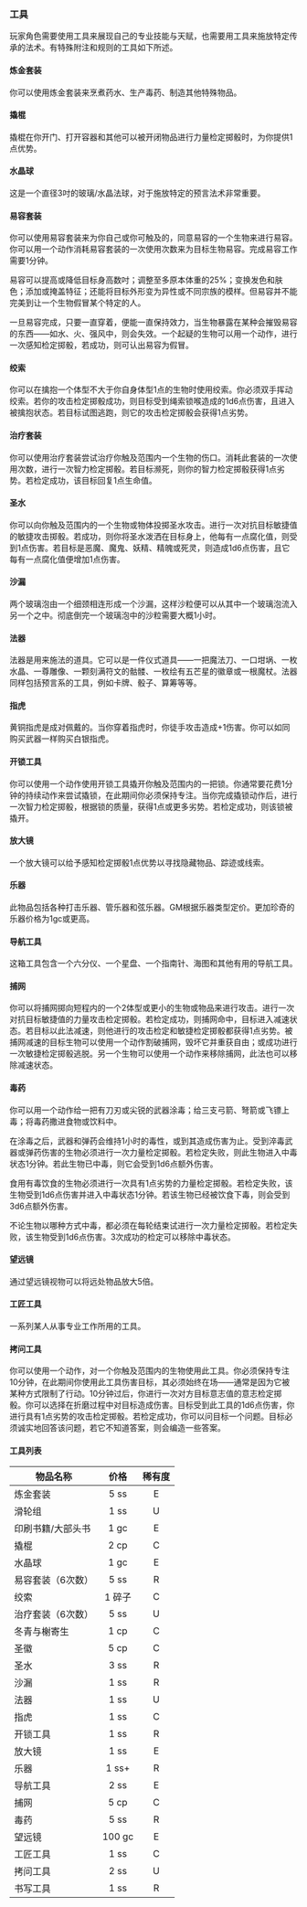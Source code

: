 ### 工具

玩家角色需要使用工具来展现自己的专业技能与天赋，也需要用工具来施放特定传承的法术。有特殊附注和规则的工具如下所述。

#### 炼金套装

你可以使用炼金套装来烹煮药水、生产毒药、制造其他特殊物品。

#### 撬棍

撬棍在你开门、打开容器和其他可以被开闭物品进行力量检定掷骰时，为你提供1点优势。

#### 水晶球

这是一个直径3吋的玻璃/水晶法球，对于施放特定的预言法术非常重要。

#### 易容套装

你可以使用易容套装来为你自己或你可触及的，同意易容的一个生物来进行易容。你可以用一个动作消耗易容套装的一次使用次数来为目标生物易容。完成易容工作需要1分钟。

易容可以提高或降低目标身高数吋；调整至多原本体重的25%；变换发色和肤色；添加或掩盖特征；还能将目标外形变为异性或不同宗族的模样。但易容并不能完美到让一个生物假冒某个特定的人。

一旦易容完成，只要一直穿着，便能一直保持效力，当生物暴露在某种会摧毁易容的东西——如水、火、强风中，则会失效。一个起疑的生物可以用一个动作，进行一次感知检定掷骰，若成功，则可认出易容为假冒。

#### 绞索

你可以在擒抱一个体型不大于你自身体型1点的生物时使用绞索。你必须双手挥动绞索。若你的攻击检定掷骰成功，则目标受到绳索锁喉造成的1d6点伤害，且进入被擒抱状态。若目标试图逃跑，则它的攻击检定掷骰会获得1点劣势。

#### 治疗套装

你可以使用治疗套装尝试治疗你触及范围内一个生物的伤口。消耗此套装的一次使用次数，进行一次智力检定掷骰。若目标濒死，则你的智力检定掷骰获得1点劣势。若检定成功，该目标回复1点生命值。

#### 圣水

你可以向你触及范围内的一个生物或物体投掷圣水攻击。进行一次对抗目标敏捷值的敏捷攻击掷骰。若成功，则你将圣水泼洒在目标身上，他每有一点腐化值，则受到1点伤害。若目标是恶魔、魔鬼、妖精、精魄或死灵，则造成1d6点伤害，且它每有一点腐化值便增加1点伤害。

#### 沙漏

两个玻璃泡由一个细颈相连形成一个沙漏，这样沙粒便可以从其中一个玻璃泡流入另一个之中。彻底倒完一个玻璃泡中的沙粒需要大概1小时。

#### 法器

法器是用来施法的道具。它可以是一件仪式道具——一把魔法刀、一口坩埚、一枚水晶、一尊雕像、一颗刻满符文的骷髅、一枚绘有五芒星的徽章或一根魔杖。法器同样包括预言系的工具，例如卡牌、骰子、算筹等等。

#### 指虎

黄铜指虎是成对佩戴的。当你穿着指虎时，你徒手攻击造成+1伤害。你可以如同购买武器一样购买白银指虎。

#### 开锁工具

你可以使用一个动作使用开锁工具撬开你触及范围内的一把锁。你通常要花费1分钟的持续动作来尝试撬锁，在此期间你必须保持专注。当你完成撬锁动作后，进行一次智力检定掷骰，根据锁的质量，获得1点或更多劣势。若检定成功，则该锁被撬开。

#### 放大镜

一个放大镜可以给予感知检定掷骰1点优势以寻找隐藏物品、踪迹或线索。

#### 乐器

此物品包括各种打击乐器、管乐器和弦乐器。GM根据乐器类型定价。更加珍奇的乐器价格为1gc或更高。

#### 导航工具

这箱工具包含一个六分仪、一个星盘、一个指南针、海图和其他有用的导航工具。

#### 捕网

你可以将捕网掷向短程内的一个2体型或更小的生物或物品来进行攻击。进行一次对抗目标敏捷值的力量攻击检定掷骰。若检定成功，则捕网命中，目标进入减速状态。若目标以此法减速，则他进行的攻击检定和敏捷检定掷骰都获得1点劣势。被捕网减速的目标生物可以使用一个动作割破捕网，毁坏它并重获自由；或成功进行一次敏捷检定掷骰逃脱。另一个生物可以使用一个动作来移除捕网，此法也可以移除减速状态。

#### 毒药

你可以用一个动作给一把有刀刃或尖锐的武器涂毒；给三支弓箭、弩箭或飞镖上毒；将毒药撒进食物或饮料中。

在涂毒之后，武器和弹药会维持1小时的毒性，或到其造成伤害为止。受到淬毒武器或弹药伤害的生物必须进行一次力量检定掷骰。若检定失败，则此生物进入中毒状态1分钟。若此生物已中毒，则它会受到1d6点额外伤害。

食用有毒饮食的生物必须进行一次具有1点劣势的力量检定掷骰。若检定失败，该生物受到1d6点伤害并进入中毒状态1分钟。若该生物已经被饮食下毒，则会受到3d6点额外伤害。

不论生物以哪种方式中毒，都必须在每轮结束试进行一次力量检定掷骰。若检定失败，该生物受到1d6点伤害。3次成功的检定可以移除中毒状态。

#### 望远镜

通过望远镜视物可以将远处物品放大5倍。

#### 工匠工具

一系列某人从事专业工作所用的工具。

#### 拷问工具

你可以使用一个动作，对一个你触及范围内的生物使用此工具。你必须保持专注10分钟，在此期间你使用此工具伤害目标，其必须始终在场——通常是因为它被某种方式限制了行动。10分钟过后，你进行一次对方目标意志值的意志检定掷骰。你可以选择在折磨过程中对目标造成伤害。目标受到此工具的1d6点伤害，你进行具有1点劣势的攻击检定掷骰。若检定成功，你可以问目标一个问题。目标必须诚实地回答该问题，若它不知道答案，则会编造一些答案。

#### 工具列表

<table>
<thead>
<tr class="header">
<th>物品名称</th>
<th style="TEXT-ALIGN: center">价格</th>
<th style="TEXT-ALIGN: center">稀有度</th>
</tr>
</thead>
<tbody>
<tr class="odd">
<td>炼金套装</td>
<td style="TEXT-ALIGN: center">5 ss</td>
<td style="TEXT-ALIGN: center">E</td>
</tr>
<tr class="even">
<td>滑轮组</td>
<td style="TEXT-ALIGN: center">1 ss</td>
<td style="TEXT-ALIGN: center">U</td>
</tr>
<tr class="odd">
<td>印刷书籍/大部头书</td>
<td style="TEXT-ALIGN: center">1 gc</td>
<td style="TEXT-ALIGN: center">E</td>
</tr>
<tr class="even">
<td>撬棍</td>
<td style="TEXT-ALIGN: center">2 cp</td>
<td style="TEXT-ALIGN: center">C</td>
</tr>
<tr class="odd">
<td>水晶球</td>
<td style="TEXT-ALIGN: center">1 gc</td>
<td style="TEXT-ALIGN: center">E</td>
</tr>
<tr class="even">
<td>易容套装（6次数）</td>
<td style="TEXT-ALIGN: center">5 ss</td>
<td style="TEXT-ALIGN: center">R</td>
</tr>
<tr class="odd">
<td>绞索</td>
<td style="TEXT-ALIGN: center">1 碎子</td>
<td style="TEXT-ALIGN: center">C</td>
</tr>
<tr class="even">
<td>治疗套装（6次数）</td>
<td style="TEXT-ALIGN: center">5 ss</td>
<td style="TEXT-ALIGN: center">U</td>
</tr>
<tr class="odd">
<td>冬青与榭寄生</td>
<td style="TEXT-ALIGN: center">1 cp</td>
<td style="TEXT-ALIGN: center">C</td>
</tr>
<tr class="even">
<td>圣徽</td>
<td style="TEXT-ALIGN: center">5 cp</td>
<td style="TEXT-ALIGN: center">C</td>
</tr>
<tr class="odd">
<td>圣水</td>
<td style="TEXT-ALIGN: center">3 ss</td>
<td style="TEXT-ALIGN: center">R</td>
</tr>
<tr class="even">
<td>沙漏</td>
<td style="TEXT-ALIGN: center">1 ss</td>
<td style="TEXT-ALIGN: center">R</td>
</tr>
<tr class="odd">
<td>法器</td>
<td style="TEXT-ALIGN: center">1 ss</td>
<td style="TEXT-ALIGN: center">U</td>
</tr>
<tr class="even">
<td>指虎</td>
<td style="TEXT-ALIGN: center">1 ss</td>
<td style="TEXT-ALIGN: center">C</td>
</tr>
<tr class="odd">
<td>开锁工具</td>
<td style="TEXT-ALIGN: center">1 ss</td>
<td style="TEXT-ALIGN: center">R</td>
</tr>
<tr class="even">
<td>放大镜</td>
<td style="TEXT-ALIGN: center">1 ss</td>
<td style="TEXT-ALIGN: center">E</td>
</tr>
<tr class="odd">
<td>乐器</td>
<td style="TEXT-ALIGN: center">1 ss+</td>
<td style="TEXT-ALIGN: center">R</td>
</tr>
<tr class="even">
<td>导航工具</td>
<td style="TEXT-ALIGN: center">2 ss</td>
<td style="TEXT-ALIGN: center">E</td>
</tr>
<tr class="odd">
<td>捕网</td>
<td style="TEXT-ALIGN: center">5 cp</td>
<td style="TEXT-ALIGN: center">C</td>
</tr>
<tr class="even">
<td>毒药</td>
<td style="TEXT-ALIGN: center">5 ss</td>
<td style="TEXT-ALIGN: center">R</td>
</tr>
<tr class="odd">
<td>望远镜</td>
<td style="TEXT-ALIGN: center">100 gc</td>
<td style="TEXT-ALIGN: center">E</td>
</tr>
<tr class="even">
<td>工匠工具</td>
<td style="TEXT-ALIGN: center">1 ss</td>
<td style="TEXT-ALIGN: center">C</td>
</tr>
<tr class="odd">
<td>拷问工具</td>
<td style="TEXT-ALIGN: center">2 ss</td>
<td style="TEXT-ALIGN: center">U</td>
</tr>
<tr class="even">
<td>书写工具</td>
<td style="TEXT-ALIGN: center">1 ss</td>
<td style="TEXT-ALIGN: center">R</td>
</tr>
</tbody>
</table>
